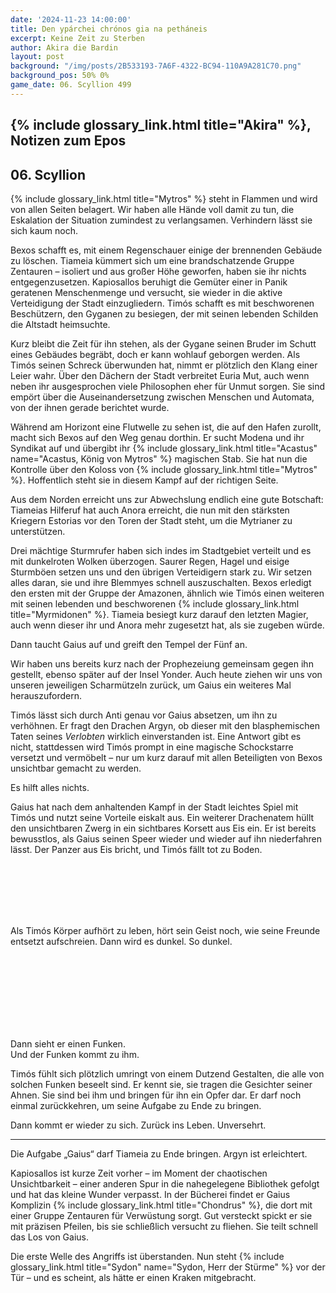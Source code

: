 ```yaml
---
date: '2024-11-23 14:00:00'
title: Den ypárchei chrónos gia na petháneis
excerpt: Keine Zeit zu Sterben
author: Akira die Bardin
layout: post
background: "/img/posts/2B533193-7A6F-4322-BC94-110A9A281C70.png"
background_pos: 50% 0%
game_date: 06. Scyllion 499
---
```


## {% include glossary_link.html title="Akira" %}, Notizen zum Epos

## 06. Scyllion

{% include glossary_link.html title="Mytros" %} steht in Flammen und wird von allen Seiten belagert. Wir haben alle Hände voll damit zu tun, die Eskalation der Situation zumindest zu verlangsamen. Verhindern lässt sie sich kaum noch. 

Bexos schafft es, mit einem Regenschauer einige der brennenden Gebäude zu löschen. Tiameia kümmert sich um eine brandschatzende Gruppe Zentauren – isoliert und aus großer Höhe geworfen, haben sie ihr nichts entgegenzusetzen. Kapiosallos beruhigt die Gemüter einer in Panik geratenen Menschenmenge und versucht, sie wieder in die aktive Verteidigung der Stadt einzugliedern. Timós schafft es mit beschworenen Beschützern, den Gyganen zu besiegen, der mit seinen lebenden Schilden die Altstadt heimsuchte.

Kurz bleibt die Zeit für ihn stehen, als der Gygane seinen Bruder im Schutt eines Gebäudes begräbt, doch er kann wohlauf geborgen werden. Als Timós seinen Schreck überwunden hat, nimmt er plötzlich den Klang einer Leier wahr. Über den Dächern der Stadt verbreitet Euria Mut, auch wenn neben ihr ausgesprochen viele Philosophen eher für Unmut sorgen. Sie sind empört über die Auseinandersetzung zwischen Menschen und Automata, von der ihnen gerade berichtet wurde. 

Während am Horizont eine Flutwelle zu sehen ist, die auf den Hafen zurollt, macht sich Bexos auf den Weg genau dorthin. Er sucht Modena und ihr Syndikat auf und übergibt ihr {% include glossary_link.html title="Acastus" name="Acastus, König von Mytros" %} magischen Stab. Sie hat nun die Kontrolle über den Koloss von {% include glossary_link.html title="Mytros" %}. Hoffentlich steht sie in diesem Kampf auf der richtigen Seite.

Aus dem Norden erreicht uns zur Abwechslung endlich eine gute Botschaft: Tiameias Hilferuf hat auch Anora erreicht, die nun mit den stärksten Kriegern Estorias vor den Toren der Stadt steht, um die Mytrianer zu unterstützen.

Drei mächtige Sturmrufer haben sich indes im Stadtgebiet verteilt und es mit dunkelroten Wolken überzogen. Saurer Regen, Hagel und eisige Sturmböen setzen uns und den übrigen Verteidigern stark zu. Wir setzen alles daran, sie und ihre Blemmyes schnell auszuschalten. Bexos erledigt den ersten mit der Gruppe der Amazonen, ähnlich wie Timós einen weiteren mit seinen lebenden und beschworenen {% include glossary_link.html title="Myrmidonen" %}. Tiameia besiegt kurz darauf den letzten Magier, auch wenn dieser ihr und Anora mehr zugesetzt hat, als sie zugeben würde.

<!--Damos erscheint, und unterstützt uns. Die Bibliothek wurde bestohlen. -->

Dann taucht Gaius auf und greift den Tempel der Fünf an.

Wir haben uns bereits kurz nach der Prophezeiung gemeinsam gegen ihn gestellt, ebenso später auf der Insel Yonder. Auch heute ziehen wir uns von unseren jeweiligen Scharmützeln zurück, um Gaius ein weiteres Mal herauszufordern.

Timós lässt sich durch Anti genau vor Gaius absetzen, um ihn zu verhöhnen. Er fragt den Drachen Argyn, ob dieser mit den blasphemischen Taten seines *Verlobten* wirklich einverstanden ist. Eine Antwort gibt es nicht, stattdessen wird Timós prompt in eine magische Schockstarre versetzt und vermöbelt – nur um kurz darauf mit allen Beteiligten von Bexos unsichtbar gemacht zu werden. 

Es hilft alles nichts. 

Gaius hat nach dem anhaltenden Kampf in der Stadt leichtes Spiel mit Timós und nutzt seine Vorteile eiskalt aus. Ein weiterer Drachenatem hüllt den unsichtbaren Zwerg in ein sichtbares Korsett aus Eis ein. Er ist bereits bewusstlos, als Gaius seinen Speer wieder und wieder auf ihn niederfahren lässt. Der Panzer aus Eis bricht, und Timós fällt tot zu Boden.

<br>
<br>
<br>
<br>
<br>

Als Timós Körper aufhört zu leben, hört sein Geist noch, wie seine Freunde entsetzt aufschreien. Dann wird es dunkel. So dunkel.

<br>
<br>
<br>
<br>
<br>
<br>
<br>


Dann sieht er einen Funken. <br>
Und der Funken kommt zu ihm.

Timós fühlt sich plötzlich umringt von einem Dutzend Gestalten, die alle von solchen Funken beseelt sind. Er kennt sie, sie tragen die Gesichter seiner Ahnen. Sie sind bei ihm und bringen für ihn ein Opfer dar. Er darf noch einmal zurückkehren, um seine Aufgabe zu Ende zu bringen.

Dann kommt er wieder zu sich. Zurück ins Leben. Unversehrt.

---

Die Aufgabe „Gaius“ darf Tiameia zu Ende bringen. Argyn ist erleichtert.

Kapiosallos ist kurze Zeit vorher – im Moment der chaotischen Unsichtbarkeit – einer anderen Spur in die nahegelegene Bibliothek gefolgt und hat das kleine Wunder verpasst. In der Bücherei findet er Gaius Komplizin {% include glossary_link.html title="Chondrus" %}, die dort mit einer Gruppe Zentauren für Verwüstung sorgt. Gut versteckt spickt er sie mit präzisen Pfeilen, bis sie schließlich versucht zu fliehen. Sie teilt schnell das Los von Gaius.

Die erste Welle des Angriffs ist überstanden. Nun steht {% include glossary_link.html title="Sydon" name="Sydon, Herr der Stürme" %} vor der Tür – und es scheint, als hätte er einen Kraken mitgebracht.